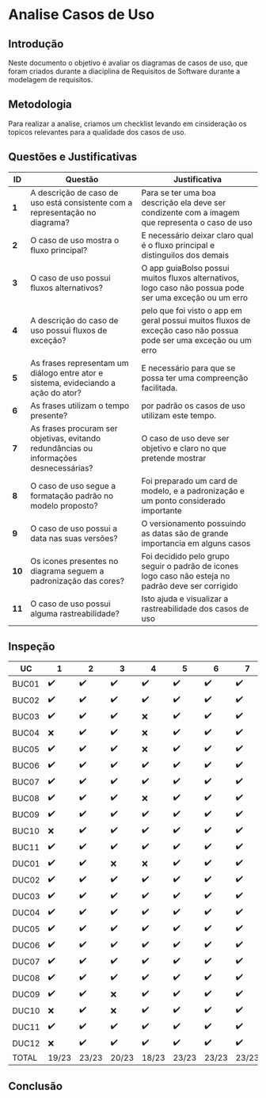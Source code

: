 # Analise Casos de Uso

## Introdução

Neste documento o objetivo é avaliar os diagramas de casos de uso, que foram criados durante a diaciplina de Requisitos de Software durante a modelagem de requisitos.

## Metodologia

Para realizar a analise, criamos um checklist levando em cinsideração os topicos relevantes para a qualidade dos casos de uso. 

## Questões e Justificativas

|ID|Questão|Justificativa|
|--|--|--|
| **1** | A descrição de caso de uso está consistente com a representação no diagrama?|Para se ter uma boa descrição ela deve ser condizente com a imagem que representa o caso de uso|
| **2** | O caso de uso mostra o fluxo principal? |E necessário deixar claro qual é o fluxo principal e distinguilos dos demais|
| **3** | O caso de uso possui fluxos alternativos? |O app guiaBolso possui muitos fluxos alternativos, logo caso não possua pode ser uma exceção ou um erro|
| **4** | A descrição do caso de uso possui fluxos de exceção? |pelo que foi visto o app em geral possui muitos fluxos de exceção caso não possua pode ser uma exceção ou um erro|
| **5** | As frases representam um diálogo entre ator e sistema, evideciando a ação do ator? |E necessário para que se possa ter uma compreenção facilitada.|
| **6** | As frases utilizam o tempo presente? |por padrão os casos de uso utilizam este tempo.|
| **7** | As frases procuram ser objetivas, evitando redundâncias ou informações desnecessárias?|O caso de uso deve ser objetivo e claro no que pretende mostrar|
| **8** | O caso de uso segue a formatação padrão no modelo proposto?|Foi preparado um card de modelo, e a padronização e um ponto considerado importante|
| **9** | O caso de uso possui a data nas suas versões?|O versionamento possuindo as datas são de grande importancia em alguns casos|
| **10** | Os icones presentes no diagrama seguem a padronização das cores? |Foi decidido pelo grupo seguir o padrão de icones logo caso não esteja no padrão deve ser corrigido|
| **11** | O caso de uso possui alguma rastreabilidade?|Isto ajuda e visualizar a rastreabilidade dos casos de uso |

## Inspeção

| UC | 1 | 2 | 3 | 4 | 5 | 6 | 7 | 8 | 9 | 10 | 11 | Qualidade |
|---|---|---|---|---|---|---|---|---|---|---|---|---|
|BUC01 |:heavy_check_mark:|:heavy_check_mark:|:heavy_check_mark:|:heavy_check_mark:|:heavy_check_mark:|:heavy_check_mark:|:heavy_check_mark:|:heavy_check_mark:|:heavy_check_mark:|:x:|:x:|Bom|
|BUC02 |:heavy_check_mark:|:heavy_check_mark:|:heavy_check_mark:|:heavy_check_mark:|:heavy_check_mark:|:heavy_check_mark:|:heavy_check_mark:|:heavy_check_mark:|:heavy_check_mark:|:x:|:heavy_check_mark:|Bom|
|BUC03 |:heavy_check_mark:|:heavy_check_mark:|:heavy_check_mark:|:x:|:heavy_check_mark:|:heavy_check_mark:|:heavy_check_mark:|:heavy_check_mark:|:heavy_check_mark:|:heavy_check_mark:|:heavy_check_mark:|Bom|
|BUC04 |:x:|:heavy_check_mark:|:heavy_check_mark:|:x:|:heavy_check_mark:|:heavy_check_mark:|:heavy_check_mark:|:heavy_check_mark:|:heavy_check_mark:|:heavy_check_mark:|:heavy_check_mark:|Regular|
|BUC05 |:heavy_check_mark:|:heavy_check_mark:|:heavy_check_mark:|:x:|:heavy_check_mark:|:heavy_check_mark:|:heavy_check_mark:|:heavy_check_mark:|:heavy_check_mark:|:heavy_check_mark:|:heavy_check_mark:|Bom|
|BUC06 |:heavy_check_mark:|:heavy_check_mark:|:heavy_check_mark:|:heavy_check_mark:|:heavy_check_mark:|:heavy_check_mark:|:heavy_check_mark:|:heavy_check_mark:|:heavy_check_mark:|:heavy_check_mark:|:heavy_check_mark:|Bom|
|BUC07 |:heavy_check_mark:|:heavy_check_mark:|:heavy_check_mark:|:heavy_check_mark:|:heavy_check_mark:|:heavy_check_mark:|:heavy_check_mark:|:heavy_check_mark:|:heavy_check_mark:|:heavy_check_mark:|:heavy_check_mark:|Bom|
|BUC08 |:heavy_check_mark:|:heavy_check_mark:|:heavy_check_mark:|:x:|:heavy_check_mark:|:heavy_check_mark:|:heavy_check_mark:|:heavy_check_mark:|:heavy_check_mark:|:heavy_check_mark:|:heavy_check_mark:|Bom|
|BUC09 |:heavy_check_mark:|:heavy_check_mark:|:heavy_check_mark:|:heavy_check_mark:|:heavy_check_mark:|:heavy_check_mark:|:heavy_check_mark:|:heavy_check_mark:|:heavy_check_mark:|:heavy_check_mark:|:heavy_check_mark:|Bom|
|BUC10 |:x:|:heavy_check_mark:|:heavy_check_mark:|:heavy_check_mark:|:heavy_check_mark:|:heavy_check_mark:|:heavy_check_mark:|:heavy_check_mark:|:heavy_check_mark:|:heavy_check_mark:|:heavy_check_mark:|Bom|
|BUC11 |:heavy_check_mark:|:heavy_check_mark:|:heavy_check_mark:|:heavy_check_mark:|:heavy_check_mark:|:heavy_check_mark:|:heavy_check_mark:|:heavy_check_mark:|:heavy_check_mark:|:heavy_check_mark:|:heavy_check_mark:|Bom|
|DUC01 |:heavy_check_mark:|:heavy_check_mark:|:x:|:x:|:heavy_check_mark:|:heavy_check_mark:|:heavy_check_mark:|:heavy_check_mark:|:heavy_check_mark:|:heavy_check_mark:|:heavy_check_mark:|Bom|
|DUC02 |:heavy_check_mark:|:heavy_check_mark:|:heavy_check_mark:|:heavy_check_mark:|:heavy_check_mark:|:heavy_check_mark:|:heavy_check_mark:|:heavy_check_mark:|:heavy_check_mark:|:heavy_check_mark:|:heavy_check_mark:|Bom|
|DUC03 |:heavy_check_mark:|:heavy_check_mark:|:heavy_check_mark:|:heavy_check_mark:|:heavy_check_mark:|:heavy_check_mark:|:heavy_check_mark:|:heavy_check_mark:|:heavy_check_mark:|:heavy_check_mark:|:heavy_check_mark:|Bom|
|DUC04 |:heavy_check_mark:|:heavy_check_mark:|:heavy_check_mark:|:heavy_check_mark:|:heavy_check_mark:|:heavy_check_mark:|:heavy_check_mark:|:heavy_check_mark:|:heavy_check_mark:|:heavy_check_mark:|:heavy_check_mark:|Bom|
|DUC05 |:heavy_check_mark:|:heavy_check_mark:|:heavy_check_mark:|:heavy_check_mark:|:heavy_check_mark:|:heavy_check_mark:|:heavy_check_mark:|:heavy_check_mark:|:heavy_check_mark:|:heavy_check_mark:|:heavy_check_mark:|Bom|
|DUC06 |:heavy_check_mark:|:heavy_check_mark:|:heavy_check_mark:|:heavy_check_mark:|:heavy_check_mark:|:heavy_check_mark:|:heavy_check_mark:|:heavy_check_mark:|:heavy_check_mark:|:heavy_check_mark:|:heavy_check_mark:|Bom|
|DUC07 |:heavy_check_mark:|:heavy_check_mark:|:heavy_check_mark:|:heavy_check_mark:|:heavy_check_mark:|:heavy_check_mark:|:heavy_check_mark:|:heavy_check_mark:|:heavy_check_mark:|:heavy_check_mark:|:heavy_check_mark:|Bom|
|DUC08 |:heavy_check_mark:|:heavy_check_mark:|:heavy_check_mark:|:heavy_check_mark:|:heavy_check_mark:|:heavy_check_mark:|:heavy_check_mark:|:heavy_check_mark:|:heavy_check_mark:|:heavy_check_mark:|:x:|Bom|
|DUC09 |:heavy_check_mark:|:heavy_check_mark:|:x:|:heavy_check_mark:|:heavy_check_mark:|:heavy_check_mark:|:heavy_check_mark:|:heavy_check_mark:|:heavy_check_mark:|:heavy_check_mark:|:heavy_check_mark:|Bom|
|DUC10 |:x:|:heavy_check_mark:|:x:|:heavy_check_mark:|:heavy_check_mark:|:heavy_check_mark:|:heavy_check_mark:|:heavy_check_mark:|:heavy_check_mark:|:heavy_check_mark:|:heavy_check_mark:|Regular|
|DUC11 |:heavy_check_mark:|:heavy_check_mark:|:heavy_check_mark:|:heavy_check_mark:|:heavy_check_mark:|:heavy_check_mark:|:heavy_check_mark:|:heavy_check_mark:|:heavy_check_mark:|:heavy_check_mark:|:heavy_check_mark:|Bom|
|DUC12 |:x:|:heavy_check_mark:|:heavy_check_mark:|:heavy_check_mark:|:heavy_check_mark:|:heavy_check_mark:|:heavy_check_mark:|:heavy_check_mark:|:heavy_check_mark:|:heavy_check_mark:|:heavy_check_mark:|Bom|
|TOTAL| 19/23 | 23/23 | 20/23 | 18/23 | 23/23 | 23/23 | 23/23 | 23/23 | 23/23 | 21/23 | 21/23 |

## Conclusão

